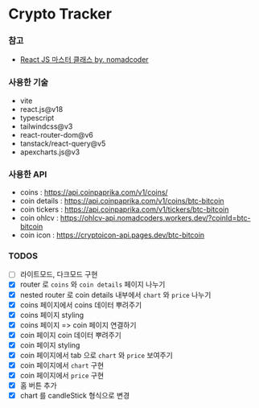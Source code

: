 # Crypto Tracker

### 참고

- [React JS 마스터 클래스 by. nomadcoder](https://nomadcoders.co/react-masterclass)

### 사용한 기술

- vite
- react.js@v18
- typescript
- tailwindcss@v3
- react-router-dom@v6
- tanstack/react-query@v5
- apexcharts.js@v3

### 사용한 API

- coins : https://api.coinpaprika.com/v1/coins/
- coin details : https://api.coinpaprika.com/v1/coins/btc-bitcoin
- coin tickers : https://api.coinpaprika.com/v1/tickers/btc-bitcoin
- coin ohlcv : https://ohlcv-api.nomadcoders.workers.dev/?coinId=btc-bitcoin
- coin icon : https://cryptoicon-api.pages.dev/btc-bitcoin

### TODOS

- [ ] 라이트모드, 다크모드 구현
- [x] router 로 `coins` 와 `coin details` 페이지 나누기
- [x] nested router 로 coin details 내부에서 `chart` 와 `price` 나누기
- [x] coins 페이지에서 coins 데이터 뿌려주기
- [x] coins 페이지 styling
- [x] coins 페이지 => coin 페이지 연결하기
- [x] coin 페이지 coin 데이터 뿌려주기
- [x] coin 페이지 styling
- [x] coin 페이지에서 tab 으로 `chart` 와 `price` 보여주기
- [x] coin 페이지에서 `chart` 구현
- [x] coin 페이지에서 `price` 구현
- [x] 홈 버튼 추가
- [x] chart 를 candleStick 형식으로 변경

